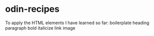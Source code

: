 # odin-recipes
To apply the HTML elements I have learned so far:
boilerplate
heading
paragraph
bold
italicize
link
image
